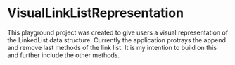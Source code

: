 # VisualLinkListRepresentation

This playground project was created to give users a visual representation of the LinkedList data structure.
Currently the application protrays the append and remove last methods of the link list. It is my intention to build on this and further include the other methods.
